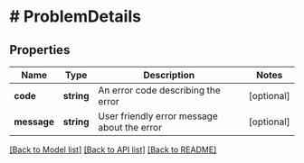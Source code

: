 # # ProblemDetails

## Properties

Name | Type | Description | Notes
------------ | ------------- | ------------- | -------------
**code** | **string** | An error code describing the error | [optional]
**message** | **string** | User friendly error message about the error | [optional]

[[Back to Model list]](../../README.md#models) [[Back to API list]](../../README.md#endpoints) [[Back to README]](../../README.md)
